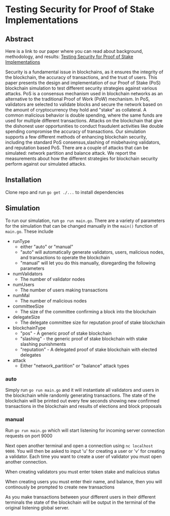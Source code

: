 # Testing Security for Proof of Stake Implementations

## Abstract

Here is a link to our paper where you can read about background, methodology, and results: [Testing Security for Proof of Stake Implementations](CS_512_Final_Paper.pdf)

Security is a fundamental issue in blockchains, as it ensures
the integrity of the blockchain, the accuracy of transactions, and the trust of users. This paper presents the design and implementation of our Proof of Stake (PoS) blockchain simulation to test different security strategies against various attacks. PoS is a consensus mechanism used in blockchain networks as an alternative to the traditional Proof of Work (PoW) mechanism. In PoS, validators are selected to validate blocks and secure the network based on the amount of cryptocurrency they hold and "stake" as collateral. A common malicious behavior is double spending, where the same funds are used for multiple different transactions. Attacks on the blockchain that give the dishonest user opportunities to conduct fraudulent activities like double spending compromise the accuracy of transactions. Our simulation supports a few different methods of enhancing blockchain security, including the standard PoS consensus,slashing of misbehaving validators, and reputation based PoS. There are a couple of attacks that can be simulated: network partition and balance attack. We report the measurements about how the different strategies for blockchain security perform against our simulated attacks.

## Installation

Clone repo and run `go get ./...` to install dependencies

## Simulation

To run our simulation, run `go run main.go`. There are a variety of parameters for the simulation that can be changed manually in the `main()` function of `main.go`. These include

- runType
    - either "auto" or "manual"
    - "auto" will automatically generate validators, users, malicious nodes, and transactions to operate the blockchain
    - "manual" will let you do this manually, disregarding the following parameters
- numValidators
    - The number of validator nodes
- numUsers
    - The number of users making transactions
- numMal
    - The number of malicious nodes
- committeeSize
    - The size of the committee confirming a block into the blockchain
- delegateSize
    - The delegate committee size for reputation proof of stake blockchain
- blockchainType
    - "pos" - A generic proof of stake blockchain
    - "slashing" - the generic proof of stake blockchain with stake slashing punishments
    - "reputation" - A delegated proof of stake blockchain with elected delegates
- attack
    - Either "network_partition" or "balance" attack types

### auto

Simply run `go run main.go` and it will instantiate all validators and users in the blockchain while randomly generating transactions. The state of the blockchain will be printed out every few seconds showing new confirmed transactions in the blockchain and results of elections and block proposals

### manual

Run `go run main.go` which will start listening for incoming server connection requests on port 9000

Next open another terminal and open a connection using `nc localhost 9000`. You will then be asked to input 'u' for creating a user or 'v' for creating a validator. Each time you want to create a user of validator you must open another connection.

When creating validators you must enter token stake and malicious status

When creating users you must enter their name, and balance, then you will continously be prompted to create new transactions

As you make transactions between your different users in their different terminals the state of the blockchain will be output in the terminal of the original listening global server.
